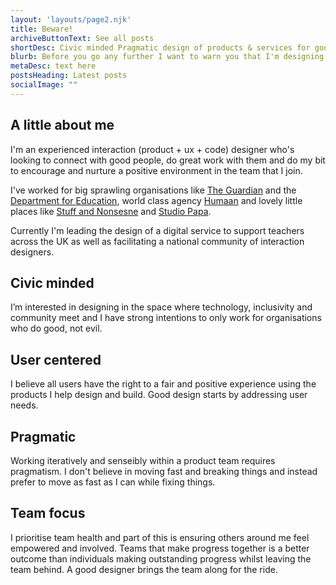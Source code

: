 ```yaml
---
layout: 'layouts/page2.njk'
title: Beware!
archiveButtonText: See all posts
shortDesc: Civic minded Pragmatic design of products & services for good, not evil*
blurb: Before you go any further I want to warn you that I'm designing and building this site in the open.<br><br>Why? Because I want to to share it with you, and if I wait until I'm finished you'll never see it! Tread wearily my friend and don't mind the less polished and buggy bits.
metaDesc: text here
postsHeading: Latest posts
socialImage: ""
---
```


## A little about me

I'm an experienced interaction (product + ux + code) designer who's looking to connect with good people, do great work with them and do my bit to encourage and nurture a positive environment in the team that I join.

I've worked for big sprawling organisations like [The Guardian](https://www.theguardian.com/uk) and the [Department for Education](https://www.gov.uk/government/organisations/department-for-education), world class agency [Humaan](http://humaan.com/) and lovely little places like [Stuff and Nonsesne](https://stuffandnonsense.co.uk/) and [Studio Papa](https://studiopapa.com.au/).

Currently I'm leading the design of a digital service to support teachers across the UK as well as facilitating a national community of interaction designers.

## Civic minded

I’m interested in designing in the space where technology, inclusivity and community meet and I have strong intentions to only work for organisations who do good, not evil. 

## User centered

I believe all users have the right to a fair and positive experience using the products I help design and build. Good design starts by addressing user needs.

## Pragmatic

Working iteratively and senseibly within a product team requires pragmatism. I don't believe in moving fast and breaking things and instead prefer to move as fast as I can while fixing things.

## Team focus

I prioritise team health and part of this is ensuring others around me feel empowered and involved. Teams that make progress together is a better outcome than individuals making outstanding progress whilst leaving the team behind. A good designer brings the team along for the ride.


